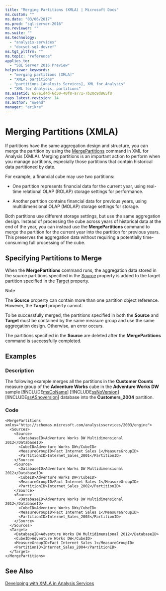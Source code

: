 ```yaml
---
title: "Merging Partitions (XMLA) | Microsoft Docs"
ms.custom: ""
ms.date: "03/06/2017"
ms.prod: "sql-server-2016"
ms.reviewer: ""
ms.suite: ""
ms.technology: 
  - "analysis-services"
  - "docset-sql-devref"
ms.tgt_pltfrm: ""
ms.topic: "reference"
applies_to: 
  - "SQL Server 2016 Preview"
helpviewer_keywords: 
  - "merging partitions [XMLA]"
  - "XMLA, partitions"
  - "partitions [Analysis Services], XML for Analysis"
  - "XML for Analysis, partitions"
ms.assetid: 657e1d4d-6d50-40f8-a771-7b20c9d865f8
caps.latest.revision: 14
ms.author: "owend"
manager: "erikre"
---
```

# Merging Partitions (XMLA)
  If partitions have the same aggregation design and structure, you can merge the partition by using the [MergePartitions](../../analysis-services/xmla/xml-elements-commands/mergepartitions-element-xmla.md) command in XML for Analysis (XMLA). Merging partitions is an important action to perform when you manage partitions, especially those partitions that contain historical data partitioned by date.  
  
 For example, a financial cube may use two partitions:  
  
-   One partition represents financial data for the current year, using real-time relational OLAP (ROLAP) storage settings for performance.  
  
-   Another partition contains financial data for previous years, using multidimensional OLAP (MOLAP) storage settings for storage.  
  
 Both partitions use different storage settings, but use the same aggregation design. Instead of processing the cube across years of historical data at the end of the year, you can instead use the **MergePartitions** command to merge the partition for the current year into the partition for previous years. This preserves the aggregation data without requiring a potentially time-consuming full processing of the cube.  
  
## Specifying Partitions to Merge  
 When the **MergePartitions** command runs, the aggregation data stored in the source partitions specified in the [Source](../../analysis-services/xmla/xml-elements-properties/source-element-xmla.md) property is added to the target partition specified in the [Target](../../analysis-services/xmla/xml-elements-properties/target-element-xmla.md) property.  
  
> [!NOTE]  
>  The **Source** property can contain more than one partition object reference. However, the **Target** property cannot.  
  
 To be successfully merged, the partitions specified in both the **Source** and **Target** must be contained by the same measure group and use the same aggregation design. Otherwise, an error occurs.  
  
 The partitions specified in the **Source** are deleted after the **MergePartitions** command is successfully completed.  
  
## Examples  
  
### Description  
 The following example merges all the partitions in the **Customer Counts** measure group of the **Adventure Works** cube in the **Adventure Works DW** sample [!INCLUDE[msCoName](../../a9notintoc/includes/msconame-md.md)] [!INCLUDE[ssNoVersion](../../a9notintoc/includes/ssnoversion-md.md)] [!INCLUDE[ssASnoversion](../../a9notintoc/includes/ssasnoversion-md.md)] database into the **Customers_2004** partition.  
  
### Code  
  
```  
<MergePartitions xmlns="http://schemas.microsoft.com/analysisservices/2003/engine">  
  <Sources>  
    <Source>  
      <DatabaseID>Adventure Works DW Multidimensional 2012</DatabaseID>  
      <CubeID>Adventure Works DW</CubeID>  
      <MeasureGroupID>Fact Internet Sales 1</MeasureGroupID>  
      <PartitionID>Internet_Sales_2001</PartitionID>  
    </Source>  
    <Source>  
      <DatabaseID>Adventure Works DW Multidimensional 2012</DatabaseID>  
      <CubeID>Adventure Works DW</CubeID>  
      <MeasureGroupID>Fact Internet Sales 1</MeasureGroupID>  
      <PartitionID>Internet_Sales_2002</PartitionID>  
    </Source>  
    <Source>  
      <DatabaseID>Adventure Works DW Multidimensional 2012</DatabaseID>  
      <CubeID>Adventure Works DW</CubeID>  
      <MeasureGroupID>Fact Internet Sales 1</MeasureGroupID>  
      <PartitionID>Internet_Sales_2003</PartitionID>  
    </Source>  
  </Sources>  
  <Target>  
    <DatabaseID>Adventure Works DW Multidimensional 2012</DatabaseID>  
    <CubeID>Adventure Works DW</CubeID>  
    <MeasureGroupID>Fact Internet Sales 1</MeasureGroupID>  
    <PartitionID>Internet_Sales_2004</PartitionID>  
  </Target>  
</MergePartitions>  
```  
  
## See Also  
 [Developing with XMLA in Analysis Services](../../analysis-services/multidimensional-models-scripting-language-assl-xmla/developing-with-xmla-in-analysis-services.md)  
  
  